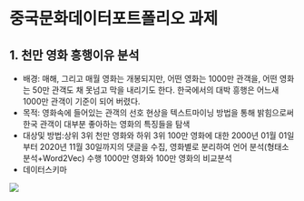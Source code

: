 # 중국문화데이터포트폴리오 과제
  
  ## 1. 천만 영화 흥행이유 분석
  + 배경: 매해, 그리고 매월 영화는 개봉되지만, 어떤 영화는 1000만 관객을, 어떤 영화는 50만 관객도 채 못넘고 막을 내리기도 한다. 한국에서의 대박 흥행은 어느새 1000만 관객이 기준이 되어 버렸다.
  + 목적: 영화속에 들어있는 관객의 선호 현상을 텍스트마이닝 방법을 통해 밝힘으로써 한국 관객이 대부분 좋아하는 영화의 특징들을 탐색
  + 대상및 방법:상위 3위 천만 영화와 하위 3위 100만 영화에 대한 2000년 01월 01일부터 2020년 11월 30일까지의 댓글을 수집, 영화별로 분리하여 언어 분석(형태소 분석+Word2Vec) 수행 
1000만 영화와 100만 영화의 비교분석 
  + 데이터스키마
  <img src = "https://github.com/minhyeok3924/hufs/blob/main/%EB%8D%B0%EC%9D%B4%ED%84%B0%EC%8A%A4%ED%82%A4%EB%A7%88.JPG)">

